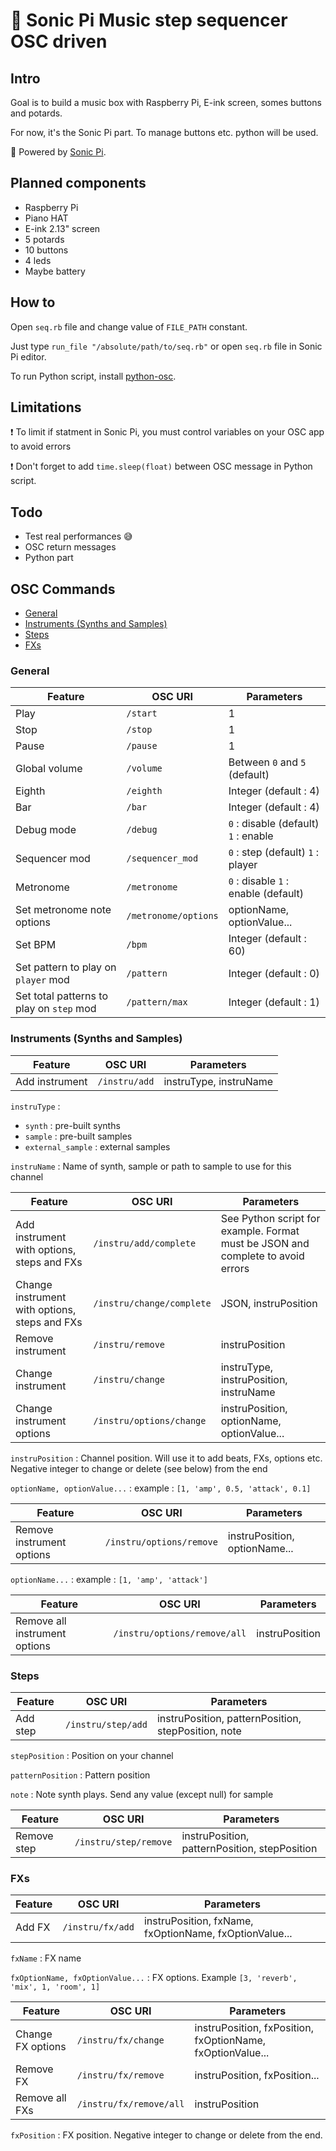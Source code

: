 # :musical_keyboard: Sonic Pi Music step sequencer OSC driven

## Intro

Goal is to build a music box with Raspberry Pi, E-ink screen, somes buttons and potards.

For now, it's the Sonic Pi part. To manage buttons etc. python will be used.

:rocket: Powered by [Sonic Pi](https://sonic-pi.net/ "Sonic Pi - The Live Coding Music Synth for Everyone").

## Planned components

 - Raspberry Pi
 - Piano HAT
 - E-ink 2.13" screen
 - 5 potards
 - 10 buttons
 - 4 leds
 - Maybe battery

## How to

Open `seq.rb` file and change value of `FILE_PATH` constant.

Just type `run_file "/absolute/path/to/seq.rb"` or open `seq.rb` file in Sonic Pi editor.

To run Python script, install [python-osc](https://pypi.org/project/python-osc/ "python-osc · PyPI").

## Limitations

:heavy_exclamation_mark: To limit if statment in Sonic Pi, you must control variables on your OSC app to avoid errors

:heavy_exclamation_mark: Don't forget to add `time.sleep(float)` between OSC message in Python script.

## Todo

- Test real performances :sweat_smile:
- OSC return messages
- Python part

## OSC Commands

- [General](#general)
- [Instruments (Synths and Samples)](#instruments-synths-and-samples)
- [Steps](#steps)
- [FXs](#fxs)

### General

| Feature                                  | OSC URI              | Parameters                           |
| ---------------------------------------- | -------------------- | ------------------------------------ |
| Play                                     | `/start`             | 1                                    |
| Stop                                     | `/stop`              | 1                                    |
| Pause                                    | `/pause`             | 1                                    |
| Global volume                            | `/volume`            | Between `0` and `5` (default)        |
| Eighth                                   | `/eighth`            | Integer (default : 4)                |
| Bar                                      | `/bar`               | Integer (default : 4)                |
| Debug mode                               | `/debug`             | `0` : disable (default) `1` : enable |
| Sequencer mod                            | `/sequencer_mod`     | `0` : step (default) `1` : player    |
| Metronome                                | `/metronome`         | `0` : disable `1` : enable (default) |
| Set metronome note options               | `/metronome/options` | optionName, optionValue...           |
| Set BPM                                  | `/bpm`               | Integer (default : 60)               |
| Set pattern to play on `player` mod      | `/pattern`           | Integer (default : 0)                |
| Set total patterns to play on `step` mod | `/pattern/max`       | Integer (default : 1)                |

### Instruments (Synths and Samples)

| Feature        | OSC URI          | Parameters             |
| -------------- | ---------------- | ---------------------- |
| Add instrument | `/instru/add`    | instruType, instruName |

`instruType` :
 - `synth` : pre-built synths
 - `sample` : pre-built samples
 - `external_sample` : external samples

`instruName` : Name of synth, sample or path to sample to use for this channel

| Feature                                       | OSC URI                   | Parameters                                                                      |
| --------------------------------------------- | ----------------- | ---------------------- |
| Add instrument with options, steps and FXs    | `/instru/add/complete`    | See Python script for example. Format must be JSON and complete to avoid errors |
| Change instrument with options, steps and FXs | `/instru/change/complete` | JSON, instruPosition                                                            |
| Remove instrument                             | `/instru/remove`          | instruPosition                                                                  |
| Change instrument                             | `/instru/change`          | instruType, instruPosition, instruName                                          |
| Change instrument options                     | `/instru/options/change`  | instruPosition, optionName, optionValue...                                      |

`instruPosition` : Channel position. Will use it to add beats, FXs, options etc. Negative integer to change or delete (see below) from the end

`optionName, optionValue...` : example : `[1, 'amp', 0.5, 'attack', 0.1]`

| Feature                   | OSC URI                  | Parameters                    |
| ------------------------- | ------------------------ | ----------------------------- |
| Remove instrument options | `/instru/options/remove` | instruPosition, optionName... |

`optionName...` : example : `[1, 'amp', 'attack']`

| Feature                       | OSC URI                      | Parameters             |
| ----------------------------- | ---------------------------- | ---------------------- |
| Remove all instrument options | `/instru/options/remove/all` | instruPosition         |

### Steps

| Feature        | OSC URI            | Parameters                         |
| -------------- | ------------------ | ---------------------------------- |
| Add step       | `/instru/step/add` | instruPosition, patternPosition, stepPosition, note |

`stepPosition` : Position on your channel

`patternPosition` : Pattern position

`note` : Note synth plays. Send any value (except null) for sample

| Feature        | OSC URI               | Parameters                   |
| -------------- | --------------------- | ---------------------------- |
| Remove step    | `/instru/step/remove` | instruPosition, patternPosition, stepPosition |

### FXs

| Feature        | OSC URI          | Parameters                                             |
| -------------- | ---------------- | ------------------------------------------------------ |
| Add FX         | `/instru/fx/add` | instruPosition, fxName, fxOptionName, fxOptionValue... |

`fxName` : FX name

`fxOptionName, fxOptionValue...` : FX options. Example `[3, 'reverb', 'mix', 1, 'room', 1]`

| Feature           | OSC URI                 | Parameters                                                 |
| ----------------- | ----------------------- | ---------------------------------------------------------- |
| Change FX options | `/instru/fx/change`     | instruPosition, fxPosition, fxOptionName, fxOptionValue... |
| Remove FX         | `/instru/fx/remove`     | instruPosition, fxPosition...                              |
| Remove all FXs    | `/instru/fx/remove/all` | instruPosition                                             |

`fxPosition` : FX position. Negative integer to change or delete from the end.

